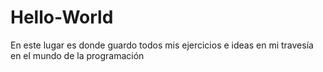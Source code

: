 # Hello-World
En este lugar es donde guardo todos mis ejercicios e ideas en mi travesía en el mundo de la programación
